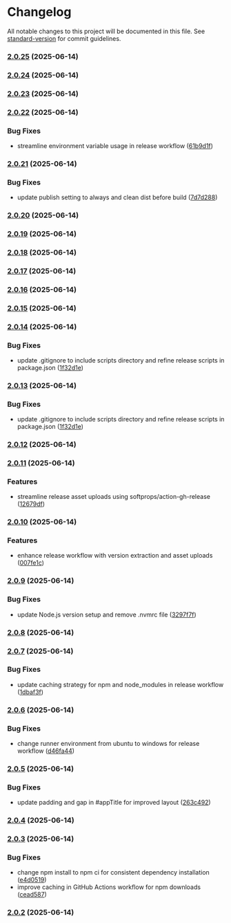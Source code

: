 # Changelog

All notable changes to this project will be documented in this file. See [standard-version](https://github.com/conventional-changelog/standard-version) for commit guidelines.

### [2.0.25](https://github.com/Erelumnir/DeskTask/compare/v2.0.24...v2.0.25) (2025-06-14)

### [2.0.24](https://github.com/Erelumnir/DeskTask/compare/v2.0.23...v2.0.24) (2025-06-14)

### [2.0.23](https://github.com/Erelumnir/DeskTask/compare/v2.0.22...v2.0.23) (2025-06-14)

### [2.0.22](https://github.com/Erelumnir/DeskTask/compare/v2.0.21...v2.0.22) (2025-06-14)


### Bug Fixes

* streamline environment variable usage in release workflow ([61b9d1f](https://github.com/Erelumnir/DeskTask/commit/61b9d1fbe1e2d09bbb7c578a79daa26055e84c90))

### [2.0.21](https://github.com/Erelumnir/DeskTask/compare/v2.0.20...v2.0.21) (2025-06-14)


### Bug Fixes

* update publish setting to always and clean dist before build ([7d7d288](https://github.com/Erelumnir/DeskTask/commit/7d7d288c8b4d25bff74e2c121037653bff14a88f))

### [2.0.20](https://github.com/Erelumnir/DeskTask/compare/v2.0.19...v2.0.20) (2025-06-14)

### [2.0.19](https://github.com/Erelumnir/DeskTask/compare/v2.0.18...v2.0.19) (2025-06-14)

### [2.0.18](https://github.com/Erelumnir/DeskTask/compare/v2.0.17...v2.0.18) (2025-06-14)

### [2.0.17](https://github.com/Erelumnir/DeskTask/compare/v2.0.16...v2.0.17) (2025-06-14)

### [2.0.16](https://github.com/Erelumnir/DeskTask/compare/v2.0.14...v2.0.16) (2025-06-14)

### [2.0.15](https://github.com/Erelumnir/DeskTask/compare/v2.0.14...v2.0.15) (2025-06-14)

### [2.0.14](https://github.com/Erelumnir/DeskTask/compare/v2.0.12...v2.0.14) (2025-06-14)


### Bug Fixes

* update .gitignore to include scripts directory and refine release scripts in package.json ([1f32d1e](https://github.com/Erelumnir/DeskTask/commit/1f32d1e4a0a20dba603fff4392c757d2ce492148))

### [2.0.13](https://github.com/Erelumnir/DeskTask/compare/v2.0.12...v2.0.13) (2025-06-14)


### Bug Fixes

* update .gitignore to include scripts directory and refine release scripts in package.json ([1f32d1e](https://github.com/Erelumnir/DeskTask/commit/1f32d1e4a0a20dba603fff4392c757d2ce492148))

### [2.0.12](https://github.com/Erelumnir/DeskTask/compare/v2.0.11...v2.0.12) (2025-06-14)

### [2.0.11](https://github.com/Erelumnir/DeskTask/compare/v2.0.10...v2.0.11) (2025-06-14)


### Features

* streamline release asset uploads using softprops/action-gh-release ([12679df](https://github.com/Erelumnir/DeskTask/commit/12679df6221b08a250d9fedaf34d4028dd378341))

### [2.0.10](https://github.com/Erelumnir/DeskTask/compare/v2.0.9...v2.0.10) (2025-06-14)


### Features

* enhance release workflow with version extraction and asset uploads ([007fe1c](https://github.com/Erelumnir/DeskTask/commit/007fe1ceb352fbc59807db38cfdf50a95d933c5d))

### [2.0.9](https://github.com/Erelumnir/DeskTask/compare/v2.0.8...v2.0.9) (2025-06-14)


### Bug Fixes

* update Node.js version setup and remove .nvmrc file ([3297f7f](https://github.com/Erelumnir/DeskTask/commit/3297f7fd76f62ad8143d80f5e427225835a1b00d))

### [2.0.8](https://github.com/Erelumnir/DeskTask/compare/v2.0.7...v2.0.8) (2025-06-14)

### [2.0.7](https://github.com/Erelumnir/DeskTask/compare/v2.0.6...v2.0.7) (2025-06-14)


### Bug Fixes

* update caching strategy for npm and node_modules in release workflow ([1dbaf3f](https://github.com/Erelumnir/DeskTask/commit/1dbaf3f2442b0fab2dc7f5d9a90f6c553b44375f))

### [2.0.6](https://github.com/Erelumnir/DeskTask/compare/v2.0.5...v2.0.6) (2025-06-14)


### Bug Fixes

* change runner environment from ubuntu to windows for release workflow ([d46fa44](https://github.com/Erelumnir/DeskTask/commit/d46fa442fca75a729f89edbf7b98c0651e678ebe))

### [2.0.5](https://github.com/Erelumnir/DeskTask/compare/v2.0.4...v2.0.5) (2025-06-14)


### Bug Fixes

* update padding and gap in #appTitle for improved layout ([263c492](https://github.com/Erelumnir/DeskTask/commit/263c492dc71165d2f1c468f2103bb019e1deb2c4))

### [2.0.4](https://github.com/Erelumnir/DeskTask/compare/v2.0.3...v2.0.4) (2025-06-14)

### [2.0.3](https://github.com/Erelumnir/DeskTask/compare/v2.0.2...v2.0.3) (2025-06-14)


### Bug Fixes

* change npm install to npm ci for consistent dependency installation ([e4d0519](https://github.com/Erelumnir/DeskTask/commit/e4d051971caf8f7a12789c433a8655fb5da5a0cf))
* improve caching in GitHub Actions workflow for npm downloads ([cead587](https://github.com/Erelumnir/DeskTask/commit/cead5874a7f3d436937ea151380fd79e83518edc))

### [2.0.2](https://github.com/Erelumnir/DeskTask/compare/v2.0.1...v2.0.2) (2025-06-14)
